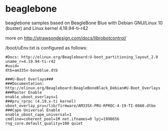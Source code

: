 # beaglebone
beaglebone samples based on BeagleBone Blue with Debian GNU/Linux 10 (buster)  and Linux kernel 4.19.94-ti-r42

more on http://strawsondesign.com/docs/librobotcontrol/

/boot/uEnv.txt is configured as follows:

```
#Docs: http://elinux.org/Beagleboard:U-boot_partitioning_layout_2.0
uname_r=4.19.94-ti-r42
#uuid=
dtb=am335x-boneblue.dtb

###U-Boot Overlays###
###Documentation: http://elinux.org/Beagleboard:BeagleBoneBlack_Debian#U-Boot_Overlays
###Master Enable
enable_uboot_overlays=1
###pru_rproc (4.19.x-ti kernel)
uboot_overlay_pru=/lib/firmware/AM335X-PRU-RPROC-4-19-TI-00A0.dtbo
###Cape Universal Enable
enable_uboot_cape_universal=1
cmdline=coherent_pool=1M net.ifnames=0 lpj=1990656 rng_core.default_quality=100 quiet
```
